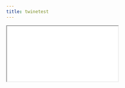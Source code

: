 ```yaml
---
title: twinetest
---
```


<div class="iframecontainer"><iframe src="/assets/twine/twinetest.html" title="twine game test"></iframe></div>
